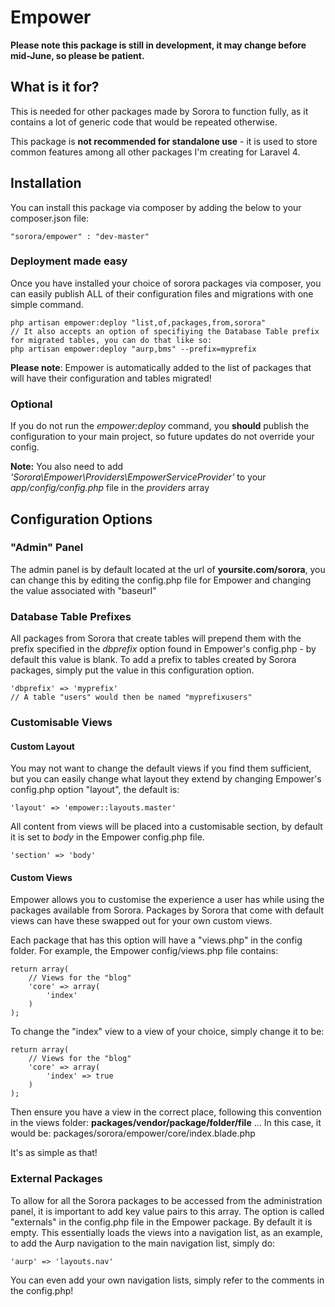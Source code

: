 Empower
=======

**Please note this package is still in development, it may change before mid-June, so please be patient.**

## What is it for?

This is needed for other packages made by Sorora to function fully, as it contains a lot of generic code that would be repeated otherwise.

This package is **not recommended for standalone use** - it is used to store common features among all other packages I'm creating for Laravel 4.

## Installation

You can install this package via composer by adding the below to your composer.json file:

    "sorora/empower" : "dev-master"

### Deployment made easy

Once you have installed your choice of sorora packages via composer, you can easily publish ALL of their configuration files and migrations with one simple command.

    php artisan empower:deploy "list,of,packages,from,sorora"
    // It also accepts an option of specifiying the Database Table prefix for migrated tables, you can do that like so:
    php artisan empower:deploy "aurp,bms" --prefix=myprefix

**Please note**: Empower is automatically added to the list of packages that will have their configuration and tables migrated!


### Optional

If you do not run the *empower:deploy* command, you **should** publish the configuration to your main project, so future updates do not override your config.

**Note:** You also need to add *'Sorora\Empower\Providers\EmpowerServiceProvider'* to your *app/config/config.php* file in the *providers* array

## Configuration Options

### "Admin" Panel

The admin panel is by default located at the url of **yoursite.com/sorora**, you can change this by editing the config.php file for Empower and changing the value associated with "baseurl"

### Database Table Prefixes

All packages from Sorora that create tables will prepend them with the prefix specified in the *dbprefix* option found in Empower's config.php - by default this value is blank. To add a prefix to tables created by Sorora packages, simply put the value in this configuration option.

    'dbprefix' => 'myprefix'
    // A table "users" would then be named "myprefixusers"

### Customisable Views

#### Custom Layout

You may not want to change the default views if you find them sufficient, but you can easily change what layout they extend by changing Empower's config.php option "layout", the default is:

    'layout' => 'empower::layouts.master'

All content from views will be placed into a customisable section, by default it is set to *body* in the Empower config.php file.

    'section' => 'body'

#### Custom Views

Empower allows you to customise the experience a user has while using the packages available from Sorora. Packages by Sorora that come with default views can have these swapped out for your own custom views.

Each package that has this option will have a "views.php" in the config folder. For example, the Empower config/views.php file contains:

    return array(
        // Views for the "blog"
        'core' => array(
            'index'
        )
    );

To change the "index" view to a view of your choice, simply change it to be:

    return array(
        // Views for the "blog"
        'core' => array(
            'index' => true
        )
    );

Then ensure you have a view in the correct place, following this convention in the views folder: **packages/vendor/package/folder/file** ... In this case, it would be: packages/sorora/empower/core/index.blade.php

It's as simple as that!

### External Packages

To allow for all the Sorora packages to be accessed from the administration panel, it is important to add key value pairs to this array. The option is called "externals" in the config.php file in the Empower package. By default it is empty. This essentially loads the views into a navigation list, as an example, to add the Aurp navigation to the main navigation list, simply do:

    'aurp' => 'layouts.nav'

You can even add your own navigation lists, simply refer to the comments in the config.php!